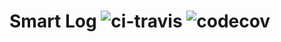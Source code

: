 # Smart Log ![ci-travis] ![codecov]

[ci-travis]: https://api.travis-ci.org/ivnik/smartlog.svg?branch=develop
[codecov]: https://codecov.io/gh/ivnik/smartlog/branch/develop/graph/badge.svg (https://codecov.io/gh/ivnik/smartlog)